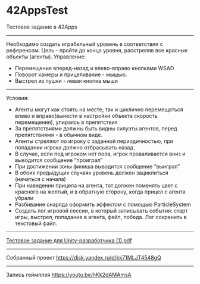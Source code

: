 # 42AppsTest
Тестовое задание в 42Apps 
***
Необходимо создать играбельный уровень в соответствии с референсом.
Цель - пройти до конца уровня, расстреляв все красные объекты (агенты).
Управление:
- Перемещение вперед-назад и влево-вправо кнопками WSAD
- Поворот камеры и прицеливание - мышью.
- Выстрел из пушки - левая кнопка мыши
***
Условия:
- Агенты могут как стоять на месте, так и циклично перемещаться влево и вправо(вынести в
настройки объекта скорость перемещения), упираясь в препятствия
- За препятствиями должны быть видны силуэты агентов, перед препятствиями - в обычном
виде.
- Агенты стреляют по игроку с заданной периодичностью, при попадании игрока должно
отбрасывать назад.
- В случае, если под игроком нет пола, игрок проваливается вниз и выводится сообщение
“проиграл”
- При достижении зоны финиша выводится сообщение “выиграл”
- В обоих предыдущих случаях уровень должен зациклиться (начаться с начала)
- При наведении прицела на агента, тот должен поменять цвет с красного на желтый, и в
обратную сторону, когда прицел с агента убрали
- Разбивание снаряда оформить эффектом с помощью ParticleSystem
- Создать лог игровой сессии, в который записывать события: старт игры, выстрел,
попадание в агента, фейл, победа. Лог сохранить в текстовый файл.
***
[Тестовое задание для Unity-разработчика (1).pdf](https://github.com/doker4451pro/42AppsTest/files/8942107/Unity-.1.pdf)
***
Собранный проект https://disk.yandex.ru/d/kk71MLJT4548gQ
***
Запись геймплея https://youtu.be/hKk2dAMAmsA

